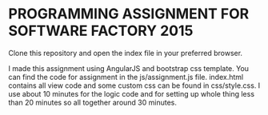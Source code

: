 PROGRAMMING ASSIGNMENT FOR SOFTWARE FACTORY 2015
===============


Clone this repository and open the index file in your preferred browser.

I made this assignment using AngularJS and bootstrap css template.
You can find the code for assignment in the js/assignment.js file.
index.html contains all view code and some custom css can be found in css/style.css.
I use about 10 minutes for the logic code and for setting up whole
thing less than 20 minutes so all together around 30 minutes.
